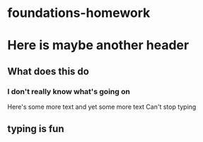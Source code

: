 # foundations-homework

# Here is maybe another header
## What does this do
### I don't really know what's going on
Here's some more text
and yet some more text
Can't stop typing
## typing is fun
